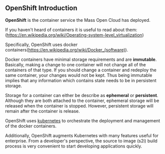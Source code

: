 ## OpenShift Introduction

**OpenShift** is the container service the Mass Open Cloud has deployed.  

If you haven't heard of containers it is useful to read about them: (https://en.wikipedia.org/wiki/Operating-system-level_virtualization)

Specifically, OpenShift uses docker containers(https://en.wikipedia.org/wiki/Docker_(software)).

Docker containers have minimal storage requirements and are **immutable**.  Basically, making a change to one container will
not change all of the containers of that type.  If you should change a container and redeploy the same container, your 
changes would not be kept.  Thus being immutable implies that any information which contains state needs to be in persistent storage.

Storage for a container can either be describe as **ephemeral** or **persistent**.  Although they are both attached to the container, ephemeral storage will be released when the container is stopped.  However, persistent storage will remain
after the container is release.

OpenShift uses [kubernetes](https://en.wikipedia.org/wiki/Kubernetes) to orchestrate the deployment 
and management of the docker containers.  

Additionally, OpenShift augments Kubernetes with many features useful for enterprise.  From a developer's perspective, the source to image (s2i) build process is very convenient to start developing applications quickly. 
